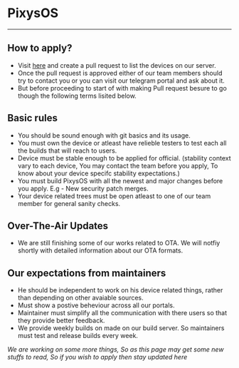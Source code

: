 # PixysOS
---
## How to apply? ###
* Visit [here](https://github.com/PixysOS/official_devices/blob/ten/devices.json) and create a pull request to list the devices on our server.
* Once the pull request is approved either of our team members should try to contact you or you can visit our telegram portal and ask about it.
* But before proceeding to start of with making Pull request besure to go though the following terms lisited below.

## Basic rules ##
* You should be sound enough with git basics and its usage.
* You must own the device or atleast have relieble testers to test each all the builds that will reach to users.
* Device must be stable enough to be applied for official. (stability context vary to each device, You may contact the team before you apply, To know about your device specifc stability expectations.)
* You must build PixysOS with all the newest and major changes before you apply. E.g - New security patch merges.
* Your device related trees must be open atleast to one of our team member for general sanity checks. 

## Over-The-Air Updates ##
* We are still finishing some of our works related to OTA. We will notfiy shortly with detailed information about our OTA formats.

## Our expectations from maintainers ##
* He should be independent to work on his device related things, rather than depending on other avaiable sources. 
* Must show a postive beheviour across all our portals.
* Maintainer must simplify all the communication with there users so that they provide better feedback. 
* We provide weekly builds on made on our build server. So maintainers must test and release builds every week.

_We are working on some more things, So as this page may get some new stuffs to read, So if you wish to apply then stay updated here_
          
